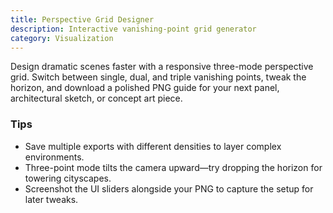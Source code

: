 ```yaml
---
title: Perspective Grid Designer
description: Interactive vanishing-point grid generator
category: Visualization
---
```


Design dramatic scenes faster with a responsive three-mode perspective grid. Switch between single, dual, and triple vanishing points, tweak the horizon, and download a polished PNG guide for your next panel, architectural sketch, or concept art piece.

### Tips

- Save multiple exports with different densities to layer complex environments.
- Three-point mode tilts the camera upward—try dropping the horizon for towering cityscapes.
- Screenshot the UI sliders alongside your PNG to capture the setup for later tweaks.
